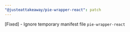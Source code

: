 ```yaml
---
"@justeattakeaway/pie-wrapper-react": patch
---
```


[Fixed] - Ignore temporary manifest file `pie-wrapper-react`
